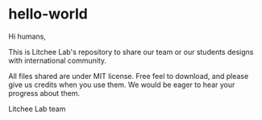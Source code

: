 # hello-world

Hi humans,

This is Litchee Lab's repository to share our team or our students designs with international community. 

All files shared are under MIT license. Free feel to download, and please give us credits when you use them. We would be eager to hear your progress about them.


Litchee Lab team
